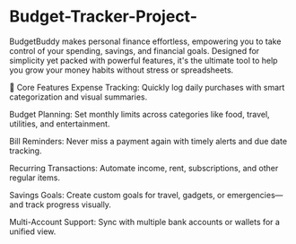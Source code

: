 # Budget-Tracker-Project-

BudgetBuddy makes personal finance effortless, empowering you to take control of your spending, savings, and financial goals. Designed for simplicity yet packed with powerful features, it's the ultimate tool to help you grow your money habits without stress or spreadsheets.

🧾 Core Features
Expense Tracking: Quickly log daily purchases with smart categorization and visual summaries.

Budget Planning: Set monthly limits across categories like food, travel, utilities, and entertainment.

Bill Reminders: Never miss a payment again with timely alerts and due date tracking.

Recurring Transactions: Automate income, rent, subscriptions, and other regular items.

Savings Goals: Create custom goals for travel, gadgets, or emergencies—and track progress visually.

Multi-Account Support: Sync with multiple bank accounts or wallets for a unified view.
